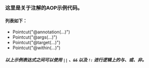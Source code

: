 ### 这里是关于注解的AOP示例代码。

#### 列表如下：

- Pointcut("@annotation(...)")
- Pointcut("@args(...)")
- Pointcut("@target(...)")
- Pointcut("@within(...)")

##### 以上示例表达式之间可以使用 `||` 、`&&` 以及 `!:` 进行逻辑上的与、或、非。